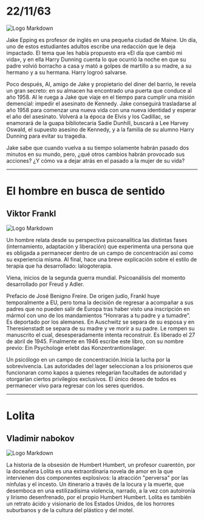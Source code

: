 # 22/11/63

![Logo Markdown](https://cdn.discordapp.com/attachments/1011284720350412802/1025059263250444308/51N-lL9zlAL.jpg)

Jake Epping es profesor de inglés en una pequeña ciudad de Maine. Un día, uno de estos estudiantes adultos escribe una redacción que le deja impactado. El tema que les había propuesto era «El día que cambió mi vida», y en ella Harry Dunning cuenta lo que ocurrió la noche en que su padre volvió borracho a casa y mató a golpes de martillo a su madre, a su hermano y a su hermana. Harry logroó salvarse.

Poco después, Al, amigo de Jake y propietario del diner del barrio, le revela un gran secreto: en su almacen ha encontrado una puerta que conduce al año 1958. Al le ruega a Jake que viaje en el tiempo para cumplir una misión demencial: impedir el asesinato de Kennedy. Jake conseguirá trasladarse al año 1958 para comenzar una nueva vida con una nueva identidad y esperar el año del asesinato. Volverá a la época de Elvis y los Cadillac, se enamorará de la guapa bibliotecaria Sadie Dunhill, buscará a Lee Harvey Oswald, el supuesto asesino de Kennedy, y a la familia de su alumno Harry Dunning para evitar su tragedia.

Jake sabe que cuando vuelva a su tiempo solamente habrán pasado dos minutos en su mundo, pero, ¿qué otros cambios habrán provocado sus acciones? ¿Y cómo va a dejar atrás en el pasado a la mujer de su vida?

-------

# El hombre en busca de sentido
## Viktor Frankl

![Logo Markdown](https://cdn.discordapp.com/attachments/1011284720350412802/1025059263757942794/81MAQfkjrL.jpg)

Un hombre relata desde su perspectiva psicoanalítica las distintas fases (internamiento, adaptación y liberación) que experimenta una persona que es obligada a permanecer dentro de un campo de concentración así como su experiencia misma. Al final, hace una breve explicación sobre el estilo de terapia que ha desarrollado: lalogoterapia.

Viena, inicios de la segunda guerra mundial. Psicoanálisis del momento desarrollado por Freud y Adler.

Prefacio de José Benigno Freire. De origen judío, Frankl huye temporalmente a EU, pero toma la decisión de regresar a acompañar a sus padres que no pueden salir de Europa tras haber visto una inscripción en mármol con uno de los mandamientos “Honraras a tu padre y a tumadre”. Es deportado por los alemanes. En Auschwitz se separa de su esposa y en Theresienstadt se separa de su madre y ve morir a su padre. Le rompen su manuscrito el cual, desesperadamente intenta reconstruir. Es liberado el 27 de abril de 1945. Finalmente en 1946 escribe este libro, con su nombre previo: Ein Psychologe erlebt das Konzentrantionslager.

Un psicólogo en un campo de concentración.Inicia la lucha por la sobrevivencia. Las autoridades del lager seleccionan a los prisioneros que funcionaran como kapos a quienes relegarían facultades de autoridad y otorgarían ciertos privilegios exclusivos. El único deseo de todos es permanecer vivo para regresar con los seres queridos.

--------------------

# Lolita
## Vladimir nabokov

![Logo Markdown](https://camo.githubusercontent.com/61ae748e949c052a741fb219bd022ab3ded744f336f98bb1b147cc5f453d2d27/68747470733a2f2f63646e2e646973636f72646170702e636f6d2f6174746163686d656e74732f313031313238343732303335303431323830322f313032353035393236333438313132323833362f37315a6a6854487274364c2e6a7067)


La historia de la obsesión de Humbert Humbert, un profesor cuarentón, por la doceañera Lolita es una extraordinaria novela de amor en la que intervienen dos componentes explosivos: la atracción "perversa" por las nínfulas y el incesto. Un itinerario a través de la locura y la muerte, que desemboca en una estilizadísima violencia, narrado, a la vez con autoironía y lirismo desenfrenado, por el propio Humbert Humbert. Lolita es también un retrato ácido y visionario de los Estados Unidos, de los horrores suburbanos y de la cultura del plástico y del motel.